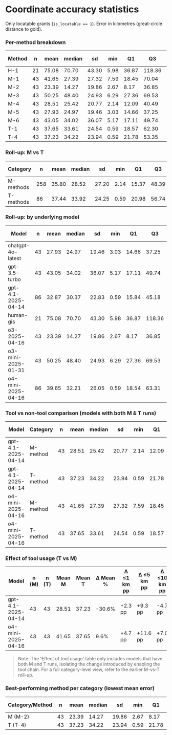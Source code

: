 # Coordinate accuracy statistics

Only locatable grants (`is_locatable == 1`). Error in kilometres (great-circle distance to gold).

### Per-method breakdown

| Method | n | mean | median | sd | min | Q1 | Q3 | max | ≤1 km | ≤5 km | ≤10 km | ≤25 km | ≤50 km |
|---|---|---|---|---|---|---|---|---|---|---|---|---|---|
| H-1 | 21 | 75.08 | 70.70 | 43.30 | 5.98 | 36.87 | 118.36 | 139.59 | 0.0% | 0.0% | 4.8% | 9.5% | 42.9% |
| M-1 | 43 | 41.65 | 27.39 | 27.32 | 7.59 | 18.45 | 70.04 | 103.49 | 0.0% | 0.0% | 7.0% | 37.2% | 62.8% |
| M-2 | 43 | 23.39 | 14.27 | 19.86 | 2.67 | 8.17 | 36.85 | 87.35 | 0.0% | 23.3% | 30.2% | 60.5% | 93.0% |
| M-3 | 43 | 50.25 | 48.40 | 24.93 | 6.29 | 27.36 | 69.53 | 123.04 | 0.0% | 0.0% | 4.7% | 16.3% | 53.5% |
| M-4 | 43 | 28.51 | 25.42 | 20.77 | 2.14 | 12.09 | 40.49 | 98.72 | 0.0% | 4.7% | 20.9% | 48.8% | 86.0% |
| M-5 | 43 | 27.93 | 24.97 | 19.46 | 3.03 | 14.66 | 37.25 | 98.86 | 0.0% | 4.7% | 16.3% | 51.2% | 90.7% |
| M-6 | 43 | 43.05 | 34.02 | 36.07 | 5.17 | 17.11 | 49.74 | 176.33 | 0.0% | 0.0% | 4.7% | 34.9% | 76.7% |
| T-1 | 43 | 37.65 | 33.61 | 24.54 | 0.59 | 18.57 | 62.30 | 110.19 | 4.7% | 11.6% | 14.0% | 32.6% | 69.8% |
| T-4 | 43 | 37.23 | 34.22 | 23.94 | 0.59 | 21.78 | 53.35 | 101.85 | 2.3% | 14.0% | 16.3% | 32.6% | 74.4% |

### Roll-up: M vs T

| Category | n | mean | median | sd | min | Q1 | Q3 | max | ≤1 km | ≤5 km | ≤10 km | ≤25 km | ≤50 km |
|---|---|---|---|---|---|---|---|---|---|---|---|---|---|
| M-methods | 258 | 35.80 | 28.52 | 27.20 | 2.14 | 15.37 | 48.39 | 176.33 | 0.0% | 5.4% | 14.0% | 41.5% | 77.1% |
| T-methods | 86 | 37.44 | 33.92 | 24.25 | 0.59 | 20.98 | 56.74 | 110.19 | 3.5% | 12.8% | 15.1% | 32.6% | 72.1% |

### Roll-up: by underlying model

| Model | n | mean | median | sd | min | Q1 | Q3 | max | ≤1 km | ≤5 km | ≤10 km | ≤25 km | ≤50 km |
|---|---|---|---|---|---|---|---|---|---|---|---|---|---|
| chatgpt-4o-latest | 43 | 27.93 | 24.97 | 19.46 | 3.03 | 14.66 | 37.25 | 98.86 | 0.0% | 4.7% | 16.3% | 51.2% | 90.7% |
| gpt-3.5-turbo | 43 | 43.05 | 34.02 | 36.07 | 5.17 | 17.11 | 49.74 | 176.33 | 0.0% | 0.0% | 4.7% | 34.9% | 76.7% |
| gpt-4.1-2025-04-14 | 86 | 32.87 | 30.37 | 22.83 | 0.59 | 15.84 | 45.18 | 101.85 | 1.2% | 9.3% | 18.6% | 40.7% | 80.2% |
| human-gis | 21 | 75.08 | 70.70 | 43.30 | 5.98 | 36.87 | 118.36 | 139.59 | 0.0% | 0.0% | 4.8% | 9.5% | 42.9% |
| o3-2025-04-16 | 43 | 23.39 | 14.27 | 19.86 | 2.67 | 8.17 | 36.85 | 87.35 | 0.0% | 23.3% | 30.2% | 60.5% | 93.0% |
| o3-mini-2025-01-31 | 43 | 50.25 | 48.40 | 24.93 | 6.29 | 27.36 | 69.53 | 123.04 | 0.0% | 0.0% | 4.7% | 16.3% | 53.5% |
| o4-mini-2025-04-16 | 86 | 39.65 | 32.21 | 26.05 | 0.59 | 18.54 | 63.31 | 110.19 | 2.3% | 5.8% | 10.5% | 34.9% | 66.3% |

### Tool vs non-tool comparison (models with both M & T runs)

| Model | Category | n | mean | median | sd | min | Q1 | Q3 | max | ≤1 km | ≤5 km | ≤10 km | ≤25 km | ≤50 km |
|---|---|---|---|---|---|---|---|---|---|---|---|---|---|---|
| gpt-4.1-2025-04-14 | M-method | 43 | 28.51 | 25.42 | 20.77 | 2.14 | 12.09 | 40.49 | 98.72 | 0.0% | 4.7% | 20.9% | 48.8% | 86.0% |
| gpt-4.1-2025-04-14 | T-method | 43 | 37.23 | 34.22 | 23.94 | 0.59 | 21.78 | 53.35 | 101.85 | 2.3% | 14.0% | 16.3% | 32.6% | 74.4% |
| o4-mini-2025-04-16 | M-method | 43 | 41.65 | 27.39 | 27.32 | 7.59 | 18.45 | 70.04 | 103.49 | 0.0% | 0.0% | 7.0% | 37.2% | 62.8% |
| o4-mini-2025-04-16 | T-method | 43 | 37.65 | 33.61 | 24.54 | 0.59 | 18.57 | 62.30 | 110.19 | 4.7% | 11.6% | 14.0% | 32.6% | 69.8% |

### Effect of tool usage (T vs M)

| Model | n (M) | n (T) | Mean M | Mean T | Δ Mean % | Δ ≤1 km pp | Δ ≤5 km pp | Δ ≤10 km pp | Δ ≤25 km pp | Δ ≤50 km pp |
|---|---|---|---|---|---|---|---|---|---|---|
| gpt-4.1-2025-04-14 | 43 | 43 | 28.51 | 37.23 | -30.6% | +2.3 pp | +9.3 pp | -4.7 pp | -16.3 pp | -11.6 pp |
| o4-mini-2025-04-16 | 43 | 43 | 41.65 | 37.65 | 9.6% | +4.7 pp | +11.6 pp | +7.0 pp | -4.7 pp | +7.0 pp |

> Note: The 'Effect of tool usage' table only includes models that have both M and T runs, isolating the change introduced by enabling the tool chain. For a full category-level view, refer to the earlier M-vs-T roll-up.


### Best-performing method per category (lowest mean error)

| Category/Method | n | mean | median | sd | min | Q1 | Q3 | max | ≤1 km | ≤5 km | ≤10 km | ≤25 km | ≤50 km |
|---|---|---|---|---|---|---|---|---|---|---|---|---|---|
| M (M-2) | 43 | 23.39 | 14.27 | 19.86 | 2.67 | 8.17 | 36.85 | 87.35 | 0.0% | 23.3% | 30.2% | 60.5% | 93.0% |
| T (T-4) | 43 | 37.23 | 34.22 | 23.94 | 0.59 | 21.78 | 53.35 | 101.85 | 2.3% | 14.0% | 16.3% | 32.6% | 74.4% |
